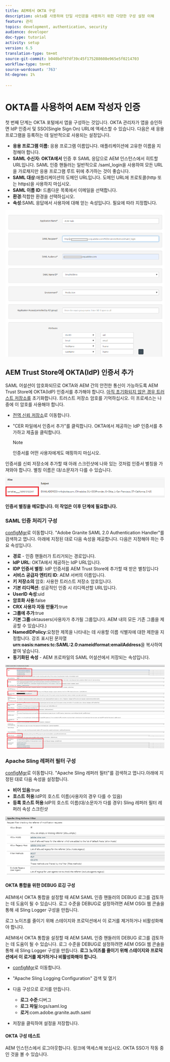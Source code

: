 ```yaml
---
title: AEM에서 OKTA 구성
description: okta를 사용하여 단일 사인온을 사용하기 위한 다양한 구성 설정 이해
feature: 관리
topics: development, authentication, security
audience: developer
doc-type: tutorial
activity: setup
version: 6.5
translation-type: tm+mt
source-git-commit: b040bdf97df39c45f175288608e965e5f0214703
workflow-type: tm+mt
source-wordcount: '763'
ht-degree: 1%

---
```



# OKTA를 사용하여 AEM 작성자 인증

첫 번째 단계는 OKTA 포털에서 앱을 구성하는 것입니다. OKTA 관리자가 앱을 승인하면 IdP 인증서 및 SSO(Single Sign On) URL에 액세스할 수 있습니다. 다음은 새 응용 프로그램을 등록하는 데 일반적으로 사용되는 설정입니다.

* **응용 프로그램 이름:** 응용 프로그램 이름입니다. 애플리케이션에 고유한 이름을 지정해야 합니다.
* **SAML 수신자: OKTA에서** 인증 후 SAML 응답으로 AEM 인스턴스에서 히트할 URL입니다. SAML 인증 핸들러는 일반적으로 /saml_login을 사용하여 모든 URL을 가로채지만 응용 프로그램 루트 뒤에 추가하는 것이 좋습니다.
* **SAML 대상**:애플리케이션의 도메인 URL입니다. 도메인 URL에 프로토콜(http 또는 https)을 사용하지 마십시오.
* **SAML 이름 ID:** 드롭다운 목록에서 이메일을 선택합니다.
* **환경**:적합한 환경을 선택하십시오.
* **속성**:SAML 응답에서 사용자에 대해 얻는 속성입니다. 필요에 따라 지정합니다.


![okta 응용 프로그램](assets/okta-app-settings-blurred.PNG)


## AEM Trust Store에 OKTA(IdP) 인증서 추가

SAML 어설션이 암호화되므로 OKTA와 AEM 간의 안전한 통신이 가능하도록 AEM Trust Store에 OKTA(IdP) 인증서를 추가해야 합니다.
[아직 초기화되지 않은 경우 트러스트 저장소를](http://localhost:4502/libs/granite/security/content/truststore.html) 초기화합니다.
트러스트 저장소 암호를 기억하십시오. 이 프로세스는 나중에 이 암호를 사용해야 합니다.

* [전역 신뢰 저장소](http://localhost:4502/libs/granite/security/content/truststore.html)로 이동합니다.
* &quot;CER 파일에서 인증서 추가&quot;를 클릭합니다. OKTA에서 제공하는 IdP 인증서를 추가하고 제출을 클릭합니다.

   >[!NOTE]
   >
   >인증서를 어떤 사용자에게도 매핑하지 마십시오.

인증서를 신뢰 저장소에 추가할 때 아래 스크린샷에 나와 있는 것처럼 인증서 별칭을 가져와야 합니다. 별칭 이름은 대/소문자가 다를 수 있습니다.

![인증서 별칭](assets/cert-alias.PNG)

**인증서 별칭을 메모합니다. 이 작업은 이후 단계에 필요합니다.**

### SAML 인증 처리기 구성

[configMgr](http://localhost:4502/system/console/configMgr)로 이동합니다.
&quot;Adobe Granite SAML 2.0 Authentication Handler&quot;를 검색하고 엽니다.
아래에 지정된 대로 다음 속성을 제공합니다.
다음은 지정해야 하는 주요 속성입니다.

* **경로**  - 인증 핸들러가 트리거되는 경로입니다.
* **IdP URL**: OKTA에서 제공하는 IdP URL입니다.
* **IDP 인증서 별칭**: IdP 인증서를 AEM Trust Store에 추가할 때 받은 별칭입니다
* **서비스 공급자 엔티티 ID**: AEM 서버의 이름입니다.
* **키 저장소의** 암호: 사용한 트러스트 저장소 암호입니다.
* **기본 리디렉션**: 성공적인 인증 시 리디렉션할 URL입니다.
* **UserID 속성**:uid
* **암호화 사용**:false
* **CRX 사용자 자동 만들기**:true
* **그룹에 추가**:true
* **기본 그룹**:oktausers(사용자가 추가될 그룹입니다. AEM 내의 모든 기존 그룹을 제공할 수 있습니다.)
* **NamedIDPolicy**:요청한 제목을 나타내는 데 사용할 이름 식별자에 대한 제한을 지정합니다. 강조 표시된 문자열 **urn:oasis:names:tc:SAML:2.0:nameidformat:emailAddress**&#x200B;을 복사하여 붙여 넣습니다.
* **동기화된 속성**  - AEM 프로파일의 SAML 어설션에서 저장되는 속성입니다.

![saml-authentication-handler](assets/saml-authentication-settings-blurred.PNG)

### Apache Sling 레퍼러 필터 구성

[configMgr](http://localhost:4502/system/console/configMgr)로 이동합니다.
&quot;Apache Sling 레퍼러 필터&quot;를 검색하고 엽니다.아래에 지정된 대로 다음 속성을 설정합니다.

* **비어 있음**:true
* **호스트 허용**:IdP의 호스트 이름(사용자의 경우 다를 수 있음)
* **등록 호스트 허용**:IdP의 호스트 이름(대/소문자가 다를 경우) Sling 레퍼러 필터 레퍼러 속성 스크린샷

![referrer-filter](assets/sling-referrer-filter.PNG)

#### OKTA 통합을 위한 DEBUG 로깅 구성

AEM에서 OKTA 통합을 설정할 때 AEM SAML 인증 핸들러의 DEBUG 로그를 검토하는 데 도움이 될 수 있습니다. 로그 수준을 DEBUG로 설정하려면 AEM OSGi 웹 콘솔을 통해 새 Sling Logger 구성을 만듭니다.

로그 노이즈를 줄이기 위해 스테이지와 프로덕션에서 이 로거를 제거하거나 비활성화해야 합니다.

AEM에서 OKTA 통합을 설정할 때 AEM SAML 인증 핸들러의 DEBUG 로그를 검토하는 데 도움이 될 수 있습니다. 로그 수준을 DEBUG로 설정하려면 AEM OSGi 웹 콘솔을 통해 새 Sling Logger 구성을 만듭니다.
**로그 노이즈를 줄이기 위해 스테이지와 프로덕션에서 이 로거를 제거하거나 비활성화해야 합니다.**
* [configMgr](http://localhost:4502/system/console/configMgr)로 이동합니다.

* &quot;Apache Sling Logging Configuration&quot; 검색 및 열기
* 다음 구성으로 로거를 만듭니다.
   * **로그 수준**:디버그
   * **로그 파일**:logs/saml.log
   * **로거**:com.adobe.granite.auth.saml
* 저장을 클릭하여 설정을 저장합니다.



#### OKTA 구성 테스트

AEM 인스턴스에서 로그아웃합니다. 링크에 액세스해 보십시오. OKTA SSO가 작동 중인 것을 볼 수 있습니다.
